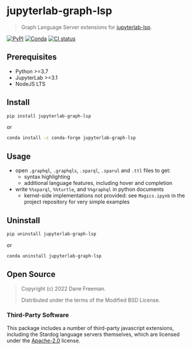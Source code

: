 # jupyterlab-graph-lsp

> Graph Language Server extensions for [jupyterlab-lsp].

[jupyterlab-lsp]: https://github.com/jupyter-lsp/jupyterlab-lsp

[![PyPI][pypi-badge]][pypi] [![Conda][conda-badge]][conda-forge]
[![CI status][ci-badge]][ci]

[pypi]: https://pypi.org/project/jupyterlab-graph-lsp
[conda-forge]: https://anaconda.org/conda-forge/jupyterlab-graph-lsp
[pypi-badge]: https://img.shields.io/pypi/v/jupyterlab-graph-lsp
[conda-badge]: https://img.shields.io/conda/vn/conda-forge/jupyterlab-graph-lsp
[ci-badge]: https://img.shields.io/github/checks-status/jupyrdf/graph-lsp/master
[ci]: https://github.com/jupyrdf/graph-lsp/actions

## Prerequisites

- Python >=3.7
- JupyterLab >=3.1
- NodeJS LTS

## Install

```bash
pip install jupyterlab-graph-lsp
```

or

```bash
conda install -c conda-forge jupyterlab-graph-lsp
```

## Usage

- open `.graphql`, `.graphqls`, `.sparql`, `.sparul` and `.ttl` files to get:
  - syntax highlighting
  - additional language features, including hover and completion
- write `%%sparql`, `%%turtle`, and `%%graphql` in python documents
  - kernel-side implementations not provided: see `Magics.ipynb` in the project
    repository for very simple examples

## Uninstall

```bash
pip uninstall jupyterlab-graph-lsp
```

or

```bash
conda uninstall jupyterlab-graph-lsp
```

## Open Source

> Copyright (c) 2022 Dane Freeman.
>
> Distributed under the terms of the Modified BSD License.

### Third-Party Software

This package includes a number of third-party javascript extensions, including the
Stardog language servers themselves, which are licensed under the [Apache-2.0] license.

[apache-2.0]:
  https://github.com/stardog-union/stardog-language-servers/blob/master/LICENSE
